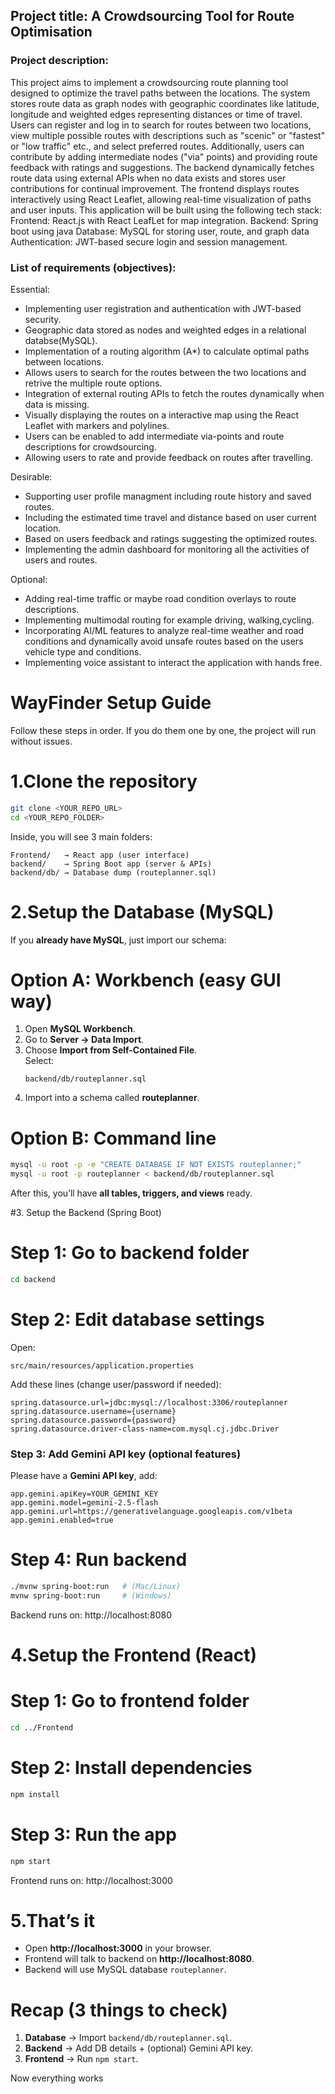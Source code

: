 [comment]: # (You may find the following markdown cheat sheet useful: https://www.markdownguide.org/cheat-sheet/. You may also consider using an online Markdown editor such as StackEdit or makeareadme.) 

## Project title: A Crowdsourcing Tool for Route Optimisation

### Project description: 
This project aims to implement a crowdsourcing route planning tool designed to optimize the travel paths between the locations. The system stores route data as graph nodes with geographic coordinates like latitude, longitude and weighted edges representing distances or time of travel. Users can register and log in to search for routes between two locations, view multiple possible routes with descriptions such as "scenic" or "fastest" or "low traffic"  etc., and select preferred routes. Additionally, users can contribute by adding intermediate nodes ("via" points) and providing route feedback with ratings and suggestions. The backend dynamically fetches route data using external APIs when no data exists and stores user contributions for continual improvement. The frontend displays routes interactively using React Leaflet, allowing real-time visualization of paths and user inputs.
This application will be built using the following tech stack:
Frontend: React.js with React LeafLet for map integration.
Backend: Spring boot using java
Database: MySQL for storing user, route, and graph data
Authentication: JWT-based secure login and session management.

### List of requirements (objectives): 

[comment]: # (You can add as many additional bullet points as necessary by adding an additional hyphon symbol '-' at the end of each list) 

Essential:
- Implementing user registration and authentication with JWT-based security.
- Geographic data stored as nodes and weighted edges in a relational databse(MySQL).
- Implementation of a routing algorithm (A*) to calculate optimal paths between locations.
- Allows users to search for the routes between the two locations and retrive the multiple route options.
- Integration of external routing APIs to fetch the routes dynamically when data is missing.
- Visually displaying the routes on a  interactive map using the React Leaflet with markers and polylines.
- Users can be enabled to add intermediate via-points and route descriptions for crowdsourcing.
- Allowing users to rate and provide feedback on routes after travelling.

Desirable:
- Supporting user profile managment including route history and saved routes.
- Including the estimated time travel and distance based on user current location.
- Based on users feedback and ratings suggesting the optimized routes.
- Implementing the admin dashboard for monitoring all the activities of users and routes.

Optional:
- Adding real-time traffic or maybe road condition overlays to route descriptions.
- Implementing multimodal routing for example driving, walking,cycling.
- Incorporating AI/ML features to analyze real-time weather and road conditions and dynamically avoid unsafe routes based on the users vehicle type and conditions.
- Implementing voice assistant to interact the application with hands free.

# WayFinder Setup Guide

Follow these steps in order. If you do them one by one, the project will run without issues.  


# 1.Clone the repository
```bash
git clone <YOUR_REPO_URL>
cd <YOUR_REPO_FOLDER>
```

Inside, you will see 3 main folders:
```
Frontend/   → React app (user interface)
backend/    → Spring Boot app (server & APIs)
backend/db/ → Database dump (routeplanner.sql)
```

# 2.Setup the Database (MySQL)

If you **already have MySQL**, just import our schema:

# Option A: Workbench (easy GUI way)
1. Open **MySQL Workbench**.  
2. Go to **Server → Data Import**.  
3. Choose **Import from Self-Contained File**.  
   Select:
   ```
   backend/db/routeplanner.sql
   ```
4. Import into a schema called **routeplanner**.  

# Option B: Command line
```bash
mysql -u root -p -e "CREATE DATABASE IF NOT EXISTS routeplanner;"
mysql -u root -p routeplanner < backend/db/routeplanner.sql
```

After this, you’ll have **all tables, triggers, and views** ready.


#3. Setup the Backend (Spring Boot)

# Step 1: Go to backend folder
```bash
cd backend
```

# Step 2: Edit database settings
Open:  
```
src/main/resources/application.properties
```

Add these lines (change user/password if needed):
```properties
spring.datasource.url=jdbc:mysql://localhost:3306/routeplanner
spring.datasource.username={username}
spring.datasource.password={password}
spring.datasource.driver-class-name=com.mysql.cj.jdbc.Driver
```

### Step 3: Add Gemini API key (optional features)
Please have a **Gemini API key**, add:
```properties
app.gemini.apiKey=YOUR_GEMINI_KEY
app.gemini.model=gemini-2.5-flash
app.gemini.url=https://generativelanguage.googleapis.com/v1beta
app.gemini.enabled=true
```


# Step 4: Run backend
```bash
./mvnw spring-boot:run   # (Mac/Linux)
mvnw spring-boot:run     # (Windows)
```

Backend runs on: http://localhost:8080


# 4.Setup the Frontend (React)

# Step 1: Go to frontend folder
```bash
cd ../Frontend
```

# Step 2: Install dependencies
```bash
npm install
```

# Step 3: Run the app
```bash
npm start
```

Frontend runs on: http://localhost:3000


# 5.That’s it
- Open **http://localhost:3000** in your browser.  
- Frontend will talk to backend on **http://localhost:8080**.  
- Backend will use MySQL database `routeplanner`.  

# Recap (3 things to check)
1. **Database** → Import `backend/db/routeplanner.sql`.  
2. **Backend** → Add DB details + (optional) Gemini API key.  
3. **Frontend** → Run `npm start`.  

Now everything works 


